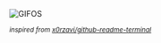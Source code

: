 <div align="justify">
<picture>
    <source media="(prefers-color-scheme: dark)" srcset="https://i.ibb.co/jD4P4fW/output-gif.gif">
    <source media="(prefers-color-scheme: light)" srcset="https://i.ibb.co/jD4P4fW/output-gif.gif">
    <img alt="GIFOS" src="https://i.ibb.co/jD4P4fW/output-gif.gif">
</picture>

<sub><i>inspired from [x0rzavi/github-readme-terminal](https://github.com/x0rzavi/github-readme-terminal)</i></sub>

</div>

<!-- Image deletion URL: https://ibb.co/BBs5s3r/b6a3ec1e346aee2bb7efa441c989628d -->